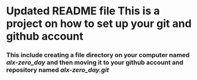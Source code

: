 # Updated README file This is a project on how to set up your git and github account

### This include creating a file directory on your computer named *alx-zero_day* and then moving it to your github account and repository named *alx-zero_day.git*
